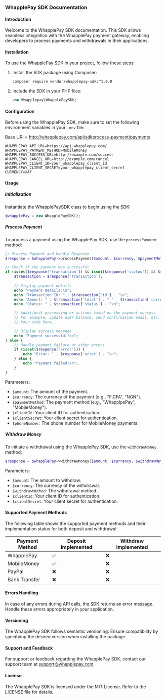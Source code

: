 
### WhapplePay SDK Documentation

#### Introduction
Welcome to the WhapplePay SDK documentation. This SDK allows seamless integration with the WhapplePay payment gateway, enabling developers to process payments and withdrawals in their applications.

#### Installation
To use the WhapplePay SDK in your project, follow these steps:
1. Install the SDK package using Composer:
   ```bash
   composer require vendor/whapplepay-sdk:^1.0.0

   ```
2. Include the SDK in your PHP files:
   ```php
   use Whapplepay\WhapplePaySDK;

   ```

#### Configuration
Before using the WhapplePay SDK, make sure to set the following environment variables in your `.env` file:

Base URl = http://whapplepay.com/api/sdkprocess-payment/payments

```plaintext
WHAPPLEPAY_API_URL=https://api.whapplepay.com/
WHAPPLEPAY_PAYMENT_METHOD=MobileMoney
WHAPPLEPAY_SUCCESS_URL=http://example.com/success
WHAPPLEPAY_CANCEL_URL=http://example.com/cancel
WHAPPLEPAY_CLIENT_ID=your_whapplepay_client_id
WHAPPLEPAY_CLIENT_SECRET=your_whapplepay_client_secret
CURRENCY=XAF

```

#### Usage

##### Initialization
Instantiate the WhapplePaySDK class to begin using the SDK:
```php
$whapplePay = new WhapplePaySDK();
```

##### Process Payment
To process a payment using the WhapplePay SDK, use the `processPayment` method:
```php
// Process Payment and Handle Response
$response = $whapplePay->processPayment($amount, $currency, $paymentMethod, $clientId, $clientSecret, $phoneNumber);

// Check if the payment was successful
if (isset($response['transaction']) && isset($response['status']) && $response['status'] == 200) {
    $transaction = $response['transaction'];
    
    // Display payment details
    echo "Payment Details:\n";
    echo "Transaction ID: " . $transaction['id'] . "\n";
    echo "Amount: " . $transaction['total'] . " " . $transaction['currency'] . "\n";
    echo "Status: " . $transaction['status'] . "\n";

    // Additional processing or actions based on the payment success
    // For example, update user balance, send confirmation email, etc.
    // Your code here...

    // Display success message
    echo "Payment successful!\n";
} else {
    // Handle payment failure or other errors
    if (isset($response['error'])) {
        echo "Error: " . $response['error'] . "\n";
    } else {
        echo "Payment failed!\n";
    }
}
```
Parameters:
- `$amount`: The amount of the payment.
- `$currency`: The currency of the payment (e.g., "F.CFA", "NGN").
- `$paymentMethod`: The payment method (e.g., "WhapplpePay", "MobileMoney").
- `$clientId`: Your client ID for authentication.
- `$clientSecret`: Your client secret for authentication.
- `$phoneNumber`: The phone number for MobileMoney payments.

##### Withdraw Money
To initiate a withdrawal using the WhapplePay SDK, use the `withdrawMoney` method:
```php
$response = $whapplePay->withdrawMoney($amount, $currency, $withdrawMethod, $clientId, $clientSecret);
```
Parameters:
- `$amount`: The amount to withdraw.
- `$currency`: The currency of the withdrawal.
- `$withdrawMethod`: The withdrawal method.
- `$clientId`: Your client ID for authentication.
- `$clientSecret`: Your client secret for authentication.

#### Supported Payment Methods

The following table shows the supported payment methods and their implementation status for both deposit and withdrawal:

| Payment Method | Deposit Implemented | Withdraw Implemented |
|----------------|----------------------|----------------------|
| WhapplePay     | ✅                    | ❌                     |
| MobileMoney    | ✅                    | ❌                     |
| PayPal         | ❌                    | ❌                    |
| Bank Transfer  | ❌                    | ❌                    |


#### Errors Handling
In case of any errors during API calls, the SDK returns an error message. Handle these errors appropriately in your application.

#### Versioning
The WhapplePay SDK follows semantic versioning. Ensure compatibility by specifying the desired version when installing the package.

#### Support and Feedback
For support or feedback regarding the WhapplePay SDK, contact our support team at support@whapplepay.com.

#### License
The WhapplePay SDK is licensed under the MIT License. Refer to the LICENSE file for details.

